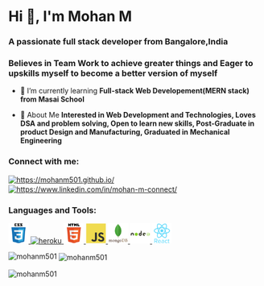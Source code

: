 
<h1 align="left">Hi 👋, I'm Mohan M</h1>
<h3 align="left">A passionate full stack developer from Bangalore,India</h3>
<h3>Believes in Team Work to achieve greater things and Eager to upskills myself to become a better version of myself</h3>

- 🌱 I’m currently learning **Full-stack Web Developement(MERN stack) from Masai School**

- 💬 About Me 
 **Interested in Web Development and Technologies,
 Loves DSA and problem solving, 
 Open to learn new skills,
 Post-Graduate in product Design and Manufacturing, Graduated in Mechanical Engineering**

<h3 align="left">Connect with me:</h3>
<p align="left">
<a href="https://dev.to/https://mohanm501.github.io/" target="blank"><img align="center" src="https://raw.githubusercontent.com/rahuldkjain/github-profile-readme-generator/master/src/images/icons/Social/devto.svg" alt="https://mohanm501.github.io/" height="30" width="40" /></a>
<a href="https://linkedin.com/in/https://www.linkedin.com/in/mohan-m-connect/" target="blank"><img align="center" src="https://raw.githubusercontent.com/rahuldkjain/github-profile-readme-generator/master/src/images/icons/Social/linked-in-alt.svg" alt="https://www.linkedin.com/in/mohan-m-connect/" height="30" width="40" /></a>
</p>

<h3 align="left">Languages and Tools:</h3>
<p align="left"> <a href="https://www.w3schools.com/css/" target="_blank" rel="noreferrer"> <img src="https://raw.githubusercontent.com/devicons/devicon/master/icons/css3/css3-original-wordmark.svg" alt="css3" width="40" height="40"/> </a> <a href="https://heroku.com" target="_blank" rel="noreferrer"> <img src="https://www.vectorlogo.zone/logos/heroku/heroku-icon.svg" alt="heroku" width="40" height="40"/> </a> <a href="https://www.w3.org/html/" target="_blank" rel="noreferrer"> <img src="https://raw.githubusercontent.com/devicons/devicon/master/icons/html5/html5-original-wordmark.svg" alt="html5" width="40" height="40"/> </a> <a href="https://developer.mozilla.org/en-US/docs/Web/JavaScript" target="_blank" rel="noreferrer"> <img src="https://raw.githubusercontent.com/devicons/devicon/master/icons/javascript/javascript-original.svg" alt="javascript" width="40" height="40"/> </a> <a href="https://www.mongodb.com/" target="_blank" rel="noreferrer"> <img src="https://raw.githubusercontent.com/devicons/devicon/master/icons/mongodb/mongodb-original-wordmark.svg" alt="mongodb" width="40" height="40"/> </a> <a href="https://nodejs.org" target="_blank" rel="noreferrer"> <img src="https://raw.githubusercontent.com/devicons/devicon/master/icons/nodejs/nodejs-original-wordmark.svg" alt="nodejs" width="40" height="40"/> </a> <a href="https://reactjs.org/" target="_blank" rel="noreferrer"> <img src="https://raw.githubusercontent.com/devicons/devicon/master/icons/react/react-original-wordmark.svg" alt="react" width="40" height="40"/> </a> </p>

<p><img align="left" src="https://github-readme-stats.vercel.app/api/top-langs?username=mohanm501&show_icons=true&locale=en&layout=compact" alt="mohanm501" /></p>

<p>&nbsp;<img align="center" src="https://github-readme-stats.vercel.app/api?username=mohanm501&show_icons=true&locale=en" alt="mohanm501" /></p>

<p><img align="center" src="https://github-readme-streak-stats.herokuapp.com/?user=mohanm501&" alt="mohanm501" /></p>




